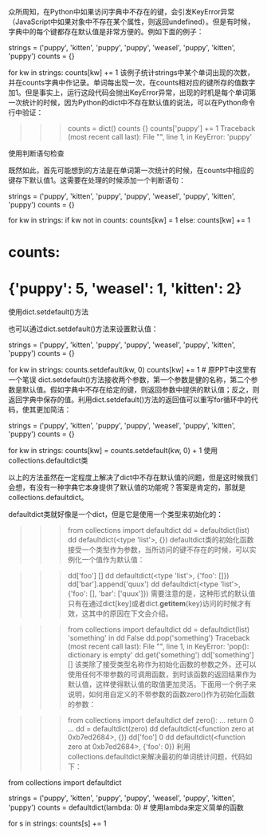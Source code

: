 众所周知，在Python中如果访问字典中不存在的键，会引发KeyError异常（JavaScript中如果对象中不存在某个属性，则返回undefined）。但是有时候，字典中的每个键都存在默认值是非常方便的。例如下面的例子：

strings = ('puppy', 'kitten', 'puppy', 'puppy',
           'weasel', 'puppy', 'kitten', 'puppy')
counts = {}

for kw in strings:
    counts[kw] += 1
该例子统计strings中某个单词出现的次数，并在counts字典中作记录。单词每出现一次，在counts相对应的键所存的值数字加1。但是事实上，运行这段代码会抛出KeyError异常，出现的时机是每个单词第一次统计的时候，因为Python的dict中不存在默认值的说法，可以在Python命令行中验证：

>>> counts = dict()
>>> counts
{}
>>> counts['puppy'] += 1
Traceback (most recent call last):
  File "<stdin>", line 1, in <module>
KeyError: 'puppy'

使用判断语句检查

既然如此，首先可能想到的方法是在单词第一次统计的时候，在counts中相应的键存下默认值1。这需要在处理的时候添加一个判断语句：

strings = ('puppy', 'kitten', 'puppy', 'puppy',
           'weasel', 'puppy', 'kitten', 'puppy')
counts = {}

for kw in strings:
    if kw not in counts:
        counts[kw] = 1
    else:
        counts[kw] += 1

# counts:
# {'puppy': 5, 'weasel': 1, 'kitten': 2}
使用dict.setdefault()方法

也可以通过dict.setdefault()方法来设置默认值：

strings = ('puppy', 'kitten', 'puppy', 'puppy',
           'weasel', 'puppy', 'kitten', 'puppy')
counts = {}

for kw in strings:
    counts.setdefault(kw, 0)
    counts[kw] += 1 # 原PPT中这里有一个笔误
dict.setdefault()方法接收两个参数，第一个参数是健的名称，第二个参数是默认值。假如字典中不存在给定的键，则返回参数中提供的默认值；反之，则返回字典中保存的值。利用dict.setdefault()方法的返回值可以重写for循环中的代码，使其更加简洁：

strings = ('puppy', 'kitten', 'puppy', 'puppy',
           'weasel', 'puppy', 'kitten', 'puppy')
counts = {}

for kw in strings:
    counts[kw] = counts.setdefault(kw, 0) + 1
使用collections.defaultdict类

以上的方法虽然在一定程度上解决了dict中不存在默认值的问题，但是这时候我们会想，有没有一种字典它本身提供了默认值的功能呢？答案是肯定的，那就是collections.defaultdict。

defaultdict类就好像是一个dict，但是它是使用一个类型来初始化的：

>>> from collections import defaultdict
>>> dd = defaultdict(list)
>>> dd
defaultdict(<type 'list'>, {})
defaultdict类的初始化函数接受一个类型作为参数，当所访问的键不存在的时候，可以实例化一个值作为默认值：

>>> dd['foo']
[]
>>> dd
defaultdict(<type 'list'>, {'foo': []})
>>> dd['bar'].append('quux')
>>> dd
defaultdict(<type 'list'>, {'foo': [], 'bar': ['quux']})
需要注意的是，这种形式的默认值只有在通过dict[key]或者dict.__getitem__(key)访问的时候才有效，这其中的原因在下文会介绍。

>>> from collections import defaultdict
>>> dd = defaultdict(list)
>>> 'something' in dd
False
>>> dd.pop('something')
Traceback (most recent call last):
  File "<stdin>", line 1, in <module>
KeyError: 'pop(): dictionary is empty'
>>> dd.get('something')
>>> dd['something']
[]
该类除了接受类型名称作为初始化函数的参数之外，还可以使用任何不带参数的可调用函数，到时该函数的返回结果作为默认值，这样使得默认值的取值更加灵活。下面用一个例子来说明，如何用自定义的不带参数的函数zero()作为初始化函数的参数：

>>> from collections import defaultdict
>>> def zero():
...     return 0
...
>>> dd = defaultdict(zero)
>>> dd
defaultdict(<function zero at 0xb7ed2684>, {})
>>> dd['foo']
0
>>> dd
defaultdict(<function zero at 0xb7ed2684>, {'foo': 0})
利用collections.defaultdict来解决最初的单词统计问题，代码如下：

from collections import defaultdict

strings = ('puppy', 'kitten', 'puppy', 'puppy',
           'weasel', 'puppy', 'kitten', 'puppy')
counts = defaultdict(lambda: 0)  # 使用lambda来定义简单的函数

for s in strings:
    counts[s] += 1
